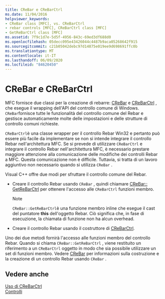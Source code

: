 ```yaml
---
title: CReBar e CReBarCtrl
ms.date: 11/04/2016
helpviewer_keywords:
- CReBar class [MFC], vs. CReBarCtrl
- rebar controls [MFC], CReBarCtrl class [MFC]
- GetReBarCtrl class [MFC]
ms.assetid: 7f9c1d7e-5d5f-4956-843c-69ed3df688d0
ms.openlocfilehash: 05decc095e43426044c4487b9aca05268642f915
ms.sourcegitcommit: c21b05042debc97d14875e019ee9d698691ffc0b
ms.translationtype: MT
ms.contentlocale: it-IT
ms.lasthandoff: 06/09/2020
ms.locfileid: "84620450"
---
```

# <a name="crebar-vs-crebarctrl"></a>CReBar e CReBarCtrl

MFC fornisce due classi per la creazione di rebarre: [CReBar](reference/crebar-class.md) e [CReBarCtrl](reference/crebarctrl-class.md) , che esegue il wrapping dell'API del controllo comune di Windows. `CReBar`fornisce tutte le funzionalità del controllo comune del Rebar e gestisce automaticamente molte delle impostazioni e delle strutture di controllo comuni richieste.

`CReBarCtrl`è una classe wrapper per il controllo Rebar Win32 e pertanto può essere più facile da implementare se non si intende integrare il controllo Rebar nell'architettura MFC. Se si prevede di utilizzare `CReBarCtrl` e integrare il controllo Rebar nell'architettura MFC, è necessario prestare maggiore attenzione alla comunicazione delle modifiche dei controlli Rebar a MFC. Questa comunicazione non è difficile. Tuttavia, si tratta di un lavoro aggiuntivo non necessario quando si utilizza `CReBar` .

Visual C++ offre due modi per sfruttare il controllo comune del Rebar.

- Creare il controllo Rebar usando `CReBar` , quindi chiamare [CReBar:: GetReBarCtrl](reference/crebar-class.md#getrebarctrl) per ottenere l'accesso alle `CReBarCtrl` funzioni membro.

    > [!NOTE]
    >  `CReBar::GetReBarCtrl`è una funzione membro inline che esegue il cast del puntatore **this** dell'oggetto Rebar. Ciò significa che, in fase di esecuzione, la chiamata di funzione non ha alcun overhead.

- Creare il controllo Rebar usando il costruttore di [CReBarCtrl](reference/crebarctrl-class.md).

Uno dei due metodi fornirà l'accesso alle funzioni membro del controllo Rebar. Quando si chiama `CReBar::GetReBarCtrl` , viene restituito un riferimento a un `CReBarCtrl` oggetto in modo che sia possibile utilizzare un set di funzioni membro. Vedere [CReBar](reference/crebar-class.md) per informazioni sulla costruzione e la creazione di un controllo Rebar usando `CReBar` .

## <a name="see-also"></a>Vedere anche

[Uso di CReBarCtrl](using-crebarctrl.md)<br/>
[Controlli](controls-mfc.md)
